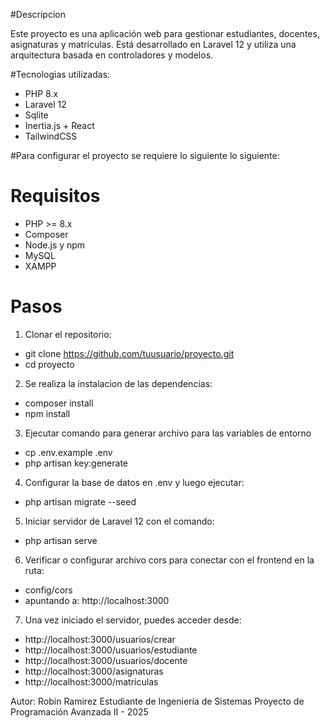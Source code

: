 #Descripcion 

Este proyecto es una aplicación web para gestionar estudiantes, docentes, asignaturas y matrículas. 
Está desarrollado en Laravel 12 y utiliza una arquitectura basada en controladores y modelos.

#Tecnologias utilizadas: 
- PHP 8.x
- Laravel 12
- Sqlite 
- Inertia.js + React
- TailwindCSS 

#Para configurar el proyecto se requiere lo siguiente lo siguiente: 

# Requisitos
- PHP >= 8.x
- Composer
- Node.js y npm
- MySQL
- XAMPP 

# Pasos

1. Clonar el repositorio:

  - git clone https://github.com/tuusuario/proyecto.git
  - cd proyecto

2. Se realiza la instalacion de las dependencias: 

- composer install
- npm install

3. Ejecutar comando para generar archivo para las variables de entorno 

- cp .env.example .env
- php artisan key:generate

4. Configurar la base de datos en .env y luego ejecutar:

- php artisan migrate --seed

5. Iniciar servidor de Laravel 12 con el comando: 

- php artisan serve

6. Verificar o configurar archivo cors para conectar con el frontend en la ruta: 

- config/cors 
- apuntando a: http://localhost:3000


7. Una vez iniciado el servidor, puedes acceder desde:

- http://localhost:3000/usuarios/crear
- http://localhost:3000/usuarios/estudiante
- http://localhost:3000/usuarios/docente
- http://localhost:3000/asignaturas
- http://localhost:3000/matriculas


Autor: 
Robin Ramirez 
Estudiante de Ingeniería de Sistemas
Proyecto de Programación Avanzada II - 2025



